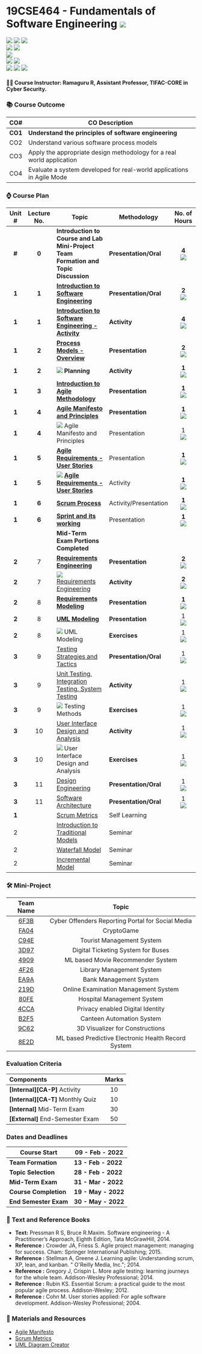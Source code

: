 # 19CSE464 - Fundamentals of Software Engineering ![](https://img.shields.io/badge/-Completed-darkgreen)
![](https://img.shields.io/badge/Batch-19CCE-lightgreen) ![](https://img.shields.io/badge/UG-blue) ![](https://img.shields.io/badge/Subject-FoSE-blue) <br/>
![](https://img.shields.io/badge/Lecture-3-orange)  ![](https://img.shields.io/badge/Credits-3-orange) <br/>
![](https://img.shields.io/badge/Students-60-blue) <br/> 
![](https://img.shields.io/badge/Pass_Percent-100.00-darkgreen) ![](https://img.shields.io/badge/Average_Marks-62.93-blue) <br/> 
![](https://img.shields.io/badge/Course_Outcome_Attainment-TBD-blue) ![](https://img.shields.io/badge/TLP_Feedback-86.57-blue) 
![](https://img.shields.io/badge/Course_Feedback-TBD-blue) 

#### :teacher: Course Instructor:  Ramaguru R, Assistant Professor, TIFAC-CORE in Cyber Security.

### :books: Course Outcome

| CO#  | CO Description |
|------|----------------|
| **CO1** | **Understand the principles of software engineering** |
| CO2 | Understand various software process models |
| CO3 | Apply the appropriate design methodology for a real world application |
| CO4 | Evaluate a system developed for real-world applications in Agile Mode |

### :watch: Course Plan 

| Unit # | Lecture No. | Topic | Methodology | No. of Hours |
|:------:|:-----------:|-------|-------------|:------------:|
| **#**  |    **0**    | **Introduction to Course and Lab <br/> Mini-Project Team Formation and Topic Discussion** | **Presentation/Oral** | **4** <br/> ![](https://img.shields.io/badge/-Completed-darkgreen) |
| **1**  |    **1**    | [**Introduction to Software Engineering**](Software%20Engineering.md) | **Presentation/Oral** | **2** <br/> ![](https://img.shields.io/badge/-Completed-darkgreen) |
| **1**  |    **1**    | [**Introduction to Software Engineering - Activity**](Software%20Engineering-Activity.md) | **Activity** | **4** <br/> ![](https://img.shields.io/badge/-Completed-darkgreen) |
| **1**  |    **2**    | [**Process Models - Overview**](Process%20Models.md) | **Presentation** | **2** <br/> ![](https://img.shields.io/badge/-Completed-darkgreen) | 
| **1**  |    **2**    | ![](https://img.shields.io/badge/-Activity-darkblue) **Planning** | **Activity** | **1** <br/> ![](https://img.shields.io/badge/-Completed-darkgreen) |
| **1** |    **3**    | [**Introduction to Agile Methodology**](Agile%20Methodology.md) | **Presentation** | **1** <br/> ![](https://img.shields.io/badge/-Completed-darkgreen) |
| **1**  |    **4**    | [**Agile Manifesto and Principles**](Agile%20Manifesto%20and%20Principles.md) | **Presentation** | **1** <br/>![](https://img.shields.io/badge/-Completed-darkgreen)|
| **1**  |    **4**    | ![](https://img.shields.io/badge/-Activity-darkblue) Agile Manifesto and Principles | Presentation | 1 <br/> ![](https://img.shields.io/badge/-Completed-darkgreen) |
| **1**  |    **5**    |  [**Agile Requirements - User Stories**](Agile%20Requirements.md) | Presentation | **1** <br/> ![](https://img.shields.io/badge/-Completed-darkgreen) |
| **1**  |    **5**    | ![](https://img.shields.io/badge/-Activity-darkblue) [**Agile Requirements - User Stories**](Agile%20Requirements.md) | Activity | **1** <br/> ![](https://img.shields.io/badge/-Completed-darkgreen) |
| **1**  |    **6**    | [**Scrum Process**](Scrum.md) | Activity/Presentation | **1** <br/> ![](https://img.shields.io/badge/-Completed-darkgreen)| 
| **1**  |    **6**    | [**Sprint and its working**](Sprint.md) | Presentation | **1** <br/> ![](https://img.shields.io/badge/-Completed-darkgreen) |
| | | **Mid-Term Exam Portions Completed** | | | 
| **2**  |     7       | [**Requirements Engineering**](Requirements%20Engineering.md) | **Presentation** | **2**  <br/> ![](https://img.shields.io/badge/-Completed-darkgreen) |
| **2**  |     7       | ![](https://img.shields.io/badge/-Activity-darkblue) [Requirements Engineering](Requirements%20Engineering.md) | **Activity** | **2**  <br/> ![](https://img.shields.io/badge/-Completed-darkgreen) |
| **2**  |     8       | [**Requirements Modeling**](Requirements%20Modelling.md) | **Presentation**  | **1**  <br/> ![](https://img.shields.io/badge/-Completed-darkgreen) |
| **2**  |     8       | [**UML Modeling**](UML.md)                      | **Presentation** | 1 <br/> ![](https://img.shields.io/badge/-Completed-darkgreen)  |
| **2**  |     8       | ![](https://img.shields.io/badge/-Activity-darkblue) UML Modeling | **Exercises** | 1 <br/> ![](https://img.shields.io/badge/-Completed-darkgreen)  |
| **3** |     9       | [Testing Strategies and Tactics](Testing%20Strategies%20and%20Tactics.md) |  **Presentation/Oral**  | 1 <br/> ![](https://img.shields.io/badge/-Completed-darkgreen)  |
| **3**  |     9      | [Unit Testing, Integration Testing, System Testing](Testing.md) |  **Activity**  | 1 <br/> ![](https://img.shields.io/badge/-Completed-darkgreen) |
| **3**  |     9       |![](https://img.shields.io/badge/-Activity-darkblue) Testing Methods | **Exercises**  | 1 <br/> ![](https://img.shields.io/badge/-Completed-darkgreen)  |
| **3**  |     10      | [User Interface Design and Analysis](User%20Interface%20Design%20and%20Analysis.md) |  **Activity**  | 1 <br/> ![](https://img.shields.io/badge/-Completed-darkgreen)  |
| **3**  |     10      | ![](https://img.shields.io/badge/-Activity-darkblue) User Interface Design and Analysis |  **Exercises**  | 1 <br/> ![](https://img.shields.io/badge/-Completed-darkgreen)  |
| **3**  |     11      | [Design Engineering](Design%20Engineering.md) |  **Presentation/Oral**  | 1  <br/> ![](https://img.shields.io/badge/-Completed-darkgreen) |
| **3**  |     11      | [Software Architecture](Software%20Architecture.md) |  **Presentation/Oral**  | 1 <br/> ![](https://img.shields.io/badge/-Completed-darkgreen) |
| **1**  |             | [Scrum Metrics](Scrum%20Metrics.md) | Self Learning |  | 
|   2    |             | [Introduction to Traditional Models](Traditional%20Models.md) |  Seminar  |  | 
|   2    |             | [Waterfall Model](Waterfall%20Model.md) | Seminar |  |
|   2    |             | [Incremental Model](Incremental%20Model.md) | Seminar |  |


### :hammer_and_wrench: Mini-Project

| Team Name | Topic | 
|:---------:|:-----:|
| [6F3B](6F3B) | Cyber Offenders Reporting Portal for Social Media |
| [FA04](FA04)	| CryptoGame |
| [C94E](C94E)	| Tourist Management System |
| [3D97](3D97)	| Digital Ticketing System for Buses |	
| [4909](4909)	| ML based Movie Recommender System |	
| [4F26](4F26)	| Library Management System |	
| [EA9A](EA9A)	| Bank Management System |	
| [219D](219D)	| Online Examination Management System |	
| [80FE](80FE)	| Hospital Management System |	
| [4CCA](4CCA)	| Privacy enabled Digital Identity |
| [B2F5](B2F5)	| Canteen Automation System |	
| [9C62](9C62)	| 3D Visualizer for Constructions |	
| [8E2D](8E2D) | ML based Predictive Electronic Health Record System |

### Evaluation Criteria

| Components | Marks |
|:----------|:-----:|
| **[Internal][CA-P]** Activity | 10 |
| **[Internal][CA-T]** Monthly Quiz | 10 |
| **[Internal]** Mid-Term Exam | 30 |
| **[External]** End-Semester Exam | 50 |

### Dates and Deadlines

| Course Start | 09 - Feb - 2022 |
|--------------|-----------------|
| **Team Formation**  | **13 - Feb - 2022** |
| **Topic Selection** | **28 - Feb - 2022** |
| **Mid-Term Exam**   | **31 - Mar - 2022** |
| **Course Completion** | **19 - May - 2022** |
| **End Semester Exam** | **30 - May - 2022** |

### :green_book: Text and Reference Books
 - **Text:** Pressman R S, Bruce R.Maxim. Software engineering - A Practitioner’s Approach, Eighth Edition, Tata McGrawHill, 2014.
 - **Reference :** Crowder JA, Friess S. Agile project management: managing for success. Cham: Springer International Publishing; 2015.
 - **Reference :** Stellman A, Greene J. Learning agile: Understanding scrum, XP, lean, and kanban. " O'Reilly Media, Inc."; 2014.
 - **Reference :** Gregory J, Crispin L. More agile testing: learning journeys for the whole team. Addison-Wesley Professional; 2014.
 - **Reference :** Rubin KS. Essential Scrum: a practical guide to the most popular agile process. Addison-Wesley; 2012.
 - **Reference :** Cohn M. User stories applied: For agile software development. Addison-Wesley Professional; 2004.

### :notebook: Materials and Resources
 - [Agile Manifesto](https://resources.scrumalliance.org/Article/key-values-principles-agile-manifesto)
 - [Scrum Metrics](https://www.atlassian.com/agile/scrum/scrum-metrics)
 - [UML Diagram Creator](https://online.visual-paradigm.com/diagrams/features/uml-tool/)
